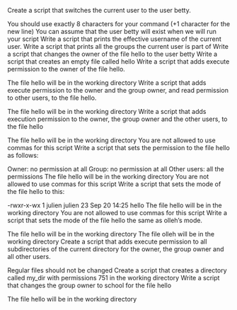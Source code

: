 Create a script that switches the current user to the user betty.

You should use exactly 8 characters for your command (+1 character for the new line)
You can assume that the user betty will exist when we will run your script
Write a script that prints the effective username of the current user.
Write a script that prints all the groups the current user is part of
Write a script that changes the owner of the file hello to the user betty
Write a script that creates an empty file called hello
Write a script that adds execute permission to the owner of the file hello.

The file hello will be in the working directory
Write a script that adds execute permission to the owner and the group owner, and read permission to other users, to the file hello.

The file hello will be in the working directory
Write a script that adds execution permission to the owner, the group owner and the other users, to the file hello

The file hello will be in the working directory
You are not allowed to use commas for this script
Write a script that sets the permission to the file hello as follows:

Owner: no permission at all
Group: no permission at all
Other users: all the permissions
The file hello will be in the working directory You are not allowed to use commas for this script
Write a script that sets the mode of the file hello to this:

-rwxr-x-wx 1 julien julien 23 Sep 20 14:25 hello
The file hello will be in the working directory
You are not allowed to use commas for this script
Write a script that sets the mode of the file hello the same as olleh’s mode.

The file hello will be in the working directory
The file olleh will be in the working directory
Create a script that adds execute permission to all subdirectories of the current directory for the owner, the group owner and all other users.

Regular files should not be changed
Create a script that creates a directory called my_dir with permissions 751 in the working directory
Write a script that changes the group owner to school for the file hello

The file hello will be in the working directory

